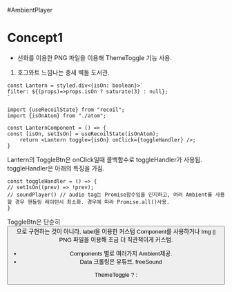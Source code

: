 #AmbientPlayer

# Concept1
- 선화를 이용한 PNG 파일을 이용해 ThemeToggle 기능 사용.

1. 호그와트 느낌나는 중세 벽돌 도서관.

```tsx
const Lantern = styled.div<{isOn: boolean}>`
filter: ${(props)=>props.isOn ? saturate(3) : null};
`

import {useRecoilState} from "recoil";
import {isOnAtom} from "./atom";

const LanternComponent = () => {
const [isOn, setIsOn] = useRecoilState(isOnAtom);
    return <Lantern toggle={isOn} onClick={toggleHandler} />;
}
```

  

Lantern의 ToggleBtn은 onClick일때 콜백함수로 toggleHandler가 사용됨.
toggleHandler은 아래의 특징을 가짐.

```tsx
const toggleHandler = () => {
// setIsOn((prev) => !prev);
// soundPlayer() // audio tag는 Promise함수임을 인지하고, 여러 Ambient를 사용할 경우 핸들링 레이턴시 최소화. 경우에 따라 Promise.all()사용.
}

```
ToggleBtn은 단순히 <Button />으로 구현하는 것이 아니라,
label을 이용한 커스텀 Component를 사용하거나 Img || PNG 파일을 이용해 조금 더 직관적이게 커스텀.

- Components 별로 여러가지 Ambient제공.
- Data 크롤링은 유튜브, freeSound

ThemeToggle ? <Working/> : <Pause/>